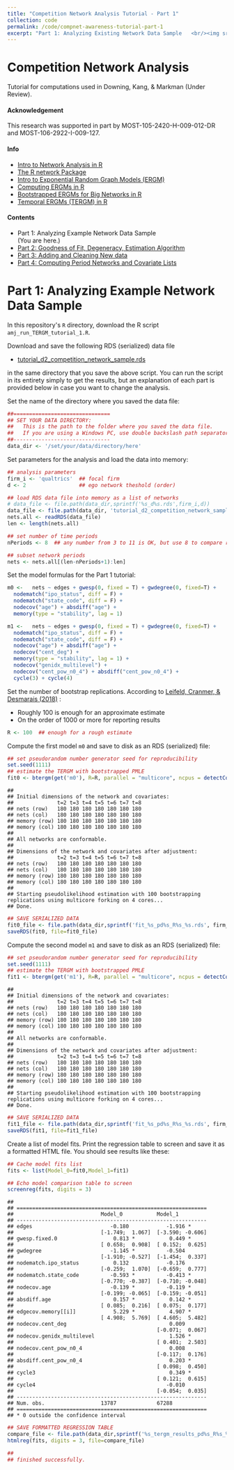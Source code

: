 ```yaml
---
title: "Competition Network Analysis Tutorial - Part 1"
collection: code
permalink: /code/compnet-awareness-tutorial-part-1
excerpt: "Part 1: Analyzing Existing Network Data Sample   <br/><img src='/data/compnet-awareness-tutorial-part-1-thumbnail.png' height='200px' border='2'>"
---
```


Competition Network Analysis
=======

Tutorial for computations used in Downing, Kang, & Markman (Under Review).

#### Acknowledgement
This research was supported in part by MOST-105-2420-H-009-012-DR and  MOST-106-2922-I-009-127.

#### Info 
- [Intro to Network Analysis in R](https://statnet.org/trac/raw-attachment/wiki/Resources/introToSNAinR_sunbelt_2012_tutorial.pdf  "link")    
- [The R network Package](https://www.jstatsoft.org/index.php/jss/article/view/v024i02/v24i02.pdf  "download")    
- [Intro to Exponential Random Graph Models (ERGM)](http://ranger.uta.edu/~chqding/cse5301/classPapers/ExponentialRandomGraph.pdf  "link")    
- [Computing ERGMs in R](https://www.jstatsoft.org/index.php/jss/article/view/v024i03/v24i03.pdf  "download")
- [Bootstrapped ERGMs for Big Networks in R](https://arxiv.org/pdf/1708.02598.pdf  "link")
- [Temporal ERGMs (TERGM) in R](https://www.jstatsoft.org/index.php/jss/article/view/v083i06/v83i06.pdf "download")

#### Contents
- Part 1: Analyzing Example Network Data Sample <br>(You are here.)
- [Part 2: Goodness of Fit, Degeneracy, Estimation Algorithm](#part-2-goodness-of-fit-degeneracy-estimation-algorithm  "Part 2")
- [Part 3: Adding and Cleaning New data](#part-3-adding-and-cleaning-new-data  "Part 3")
- [Part 4: Computing Period Networks and Covariate Lists](#part-4-computing-period-networks-and-covariate-lists  "Part 4")


# Part 1: Analyzing Example Network Data Sample

In this repository's `R` directory, download the R script `amj_run_TERGM_tutorial_1.R`. 

Download and save the following RDS (serialized) data file     
- [tutorial_d2_competition_network_sample.rds](https://drive.google.com/file/d/1DcpV0tomKyeY4BUsWcBZ1WSOIYOxPYMG/view?usp=sharing "Example Competition Network Sample")

in the same directory that you save the above script. You can run the script in its entirety simply to get the results, but an explanation of each part is provided below in case you want to change the analysis. 

Set the name of the directory where you saved the data file:

```r
##===============================
## SET YOUR DATA DIRECTORY:
##   This is the path to the folder where you saved the data file.
##   If you are using a Windows PC, use double backslash path separators "..\\dir\\subdir\\.."
##-------------------------------
data_dir <- '/set/your/data/directory/here'
```

Set parameters for the analysis and load the data into memory:

```r
## analysis parameters
firm_i <- 'qualtrics'  ## focal firm
d <- 2                 ## ego network theshold (order)

## load RDS data file into memory as a list of networks
# data_file <- file.path(data_dir,sprintf('%s_d%s.rds',firm_i,d))
data_file <- file.path(data_dir, 'tutorial_d2_competition_network_sample.rds')
nets.all <- readRDS(data_file)
len <- length(nets.all)

## set number of time periods
nPeriods <- 8  ## any number from 3 to 11 is OK, but use 8 to compare results with example

## subset network periods
nets <- nets.all[(len-nPeriods+1):len]
```

Set the model formulas for the Part 1 tutorial:

```r
m0 <-   nets ~ edges + gwesp(0, fixed = T) + gwdegree(0, fixed=T) + 
  nodematch("ipo_status", diff = F) + 
  nodematch("state_code", diff = F) + 
  nodecov("age") + absdiff("age") + 
  memory(type = "stability", lag = 1)

m1 <-   nets ~ edges + gwesp(0, fixed = T) + gwdegree(0, fixed=T) + 
  nodematch("ipo_status", diff = F) + 
  nodematch("state_code", diff = F) + 
  nodecov("age") + absdiff("age") + 
  nodecov("cent_deg") +
  memory(type = "stability", lag = 1) + 
  nodecov("genidx_multilevel") + 
  nodecov("cent_pow_n0_4") + absdiff("cent_pow_n0_4") + 
  cycle(3) + cycle(4) 
```

Set the number of bootstrap replications. According to [Leifeld, Cranmer, & Desmarais (2018)](https://www.jstatsoft.org/article/view/v083i06 "Temporal Exponential Random Graph Models with btergm") :
- Roughly 100 is enough for an approximate estimate
- On the order of 1000 or more for reporting results


```r
R <- 100  ## enough for a rough estimate
```

Compute the first model `m0` and save to disk as an RDS (serialized) file:

```r
## set pseudorandom number generator seed for reproducibility
set.seed(1111)
## estimate the TERGM with bootstrapped PMLE
fit0 <- btergm(get('m0'), R=R, parallel = "multicore", ncpus = detectCores())
```

```
## 
## Initial dimensions of the network and covariates:
##              t=2 t=3 t=4 t=5 t=6 t=7 t=8
## nets (row)   180 180 180 180 180 180 180
## nets (col)   180 180 180 180 180 180 180
## memory (row) 180 180 180 180 180 180 180
## memory (col) 180 180 180 180 180 180 180
## 
## All networks are conformable.
## 
## Dimensions of the network and covariates after adjustment:
##              t=2 t=3 t=4 t=5 t=6 t=7 t=8
## nets (row)   180 180 180 180 180 180 180
## nets (col)   180 180 180 180 180 180 180
## memory (row) 180 180 180 180 180 180 180
## memory (col) 180 180 180 180 180 180 180
## 
## Starting pseudolikelihood estimation with 100 bootstrapping replications using multicore forking on 4 cores...
## Done.
```

```r
## SAVE SERIALIZED DATA
fit0_file <- file.path(data_dir,sprintf('fit_%s_pd%s_R%s_%s.rds', firm_i, nPeriods, R, 'm0'))
saveRDS(fit0, file=fit0_file)
```

Compute the second model `m1` and save to disk as an RDS (serialized) file:

```r
## set pseudorandom number generator seed for reproducibility
set.seed(1111)
## estimate the TERGM with bootstrapped PMLE
fit1 <- btergm(get('m1'), R=R, parallel = "multicore", ncpus = detectCores())  
```

```
## 
## Initial dimensions of the network and covariates:
##              t=2 t=3 t=4 t=5 t=6 t=7 t=8
## nets (row)   180 180 180 180 180 180 180
## nets (col)   180 180 180 180 180 180 180
## memory (row) 180 180 180 180 180 180 180
## memory (col) 180 180 180 180 180 180 180
## 
## All networks are conformable.
## 
## Dimensions of the network and covariates after adjustment:
##              t=2 t=3 t=4 t=5 t=6 t=7 t=8
## nets (row)   180 180 180 180 180 180 180
## nets (col)   180 180 180 180 180 180 180
## memory (row) 180 180 180 180 180 180 180
## memory (col) 180 180 180 180 180 180 180
## 
## Starting pseudolikelihood estimation with 100 bootstrapping replications using multicore forking on 4 cores...
## Done.
```

```r
## SAVE SERIALIZED DATA
fit1_file <- file.path(data_dir,sprintf('fit_%s_pd%s_R%s_%s.rds', firm_i, nPeriods, R, 'm1'))
saveRDS(fit1, file=fit1_file)
```

Create a list of model fits. Print the regression table to screen and save it as a formatted HTML file.
You should see results like these:


```r
## Cache model fits list
fits <- list(Model_0=fit0,Model_1=fit1)

## Echo model comparison table to screen
screenreg(fits, digits = 3)
```

```
## 
## =============================================================
##                            Model_0           Model_1         
## -------------------------------------------------------------
## edges                         -0.180            -1.916 *     
##                            [-1.749;  1.067]  [-3.590; -0.606]
## gwesp.fixed.0                  0.813 *           0.449 *     
##                            [ 0.658;  0.908]  [ 0.152;  0.625]
## gwdegree                      -1.145 *          -0.504       
##                            [-1.910; -0.527]  [-1.454;  0.337]
## nodematch.ipo_status           0.132            -0.176       
##                            [-0.259;  1.070]  [-0.659;  0.777]
## nodematch.state_code          -0.593 *          -0.413 *     
##                            [-0.770; -0.387]  [-0.710; -0.048]
## nodecov.age                   -0.139 *          -0.119 *     
##                            [-0.199; -0.065]  [-0.159; -0.051]
## absdiff.age                    0.157 *           0.142 *     
##                            [ 0.085;  0.216]  [ 0.075;  0.177]
## edgecov.memory[[i]]            5.229 *           4.907 *     
##                            [ 4.908;  5.769]  [ 4.605;  5.482]
## nodecov.cent_deg                                 0.009       
##                                              [-0.071;  0.067]
## nodecov.genidx_multilevel                        1.526 *     
##                                              [ 0.401;  2.503]
## nodecov.cent_pow_n0_4                            0.008       
##                                              [-0.117;  0.176]
## absdiff.cent_pow_n0_4                            0.203 *     
##                                              [ 0.098;  0.450]
## cycle3                                           0.349 *     
##                                              [ 0.121;  0.615]
## cycle4                                          -0.010       
##                                              [-0.054;  0.035]
## -------------------------------------------------------------
## Num. obs.                  13787             67288           
## =============================================================
## * 0 outside the confidence interval
```

```r
## SAVE FORMATTED REGRESSION TABLE
compare_file <- file.path(data_dir,sprintf('%s_tergm_results_pd%s_R%s_%s.html', firm_i, nPeriods, R, 'm0-m1'))
htmlreg(fits, digits = 3, file=compare_file)

## 
## finished successfully.
```

